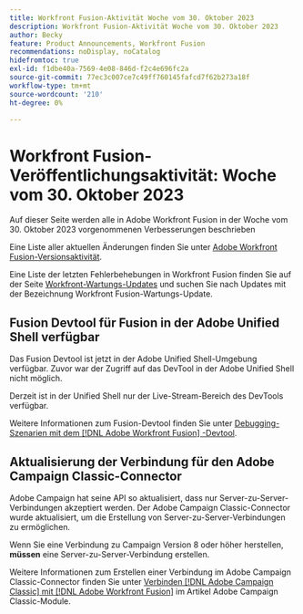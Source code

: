 ```yaml
---
title: Workfront Fusion-Aktivität Woche vom 30. Oktober 2023
description: Workfront Fusion-Aktivität Woche vom 30. Oktober 2023
author: Becky
feature: Product Announcements, Workfront Fusion
recommendations: noDisplay, noCatalog
hidefromtoc: true
exl-id: f1dbe40a-7569-4e08-846d-f2c4e696fc2a
source-git-commit: 77ec3c007ce7c49ff760145fafcd7f62b273a18f
workflow-type: tm+mt
source-wordcount: '210'
ht-degree: 0%

---
```


# Workfront Fusion-Veröffentlichungsaktivität: Woche vom 30. Oktober 2023

Auf dieser Seite werden alle in Adobe Workfront Fusion in der Woche vom 30. Oktober 2023 vorgenommenen Verbesserungen beschrieben

Eine Liste aller aktuellen Änderungen finden Sie unter [Adobe Workfront Fusion-Versionsaktivität](/help/workfront-fusion/fusion-product-releases/fusion-release-activity.md).

Eine Liste der letzten Fehlerbehebungen in Workfront Fusion finden Sie auf der Seite [Workfront-Wartungs-Updates](https://experienceleague.adobe.com/docs/workfront-known-issues/releases/current-updates.html?lang=de) und suchen Sie nach Updates mit der Bezeichnung Workfront Fusion-Wartungs-Update.

## Fusion Devtool für Fusion in der Adobe Unified Shell verfügbar

Das Fusion Devtool ist jetzt in der Adobe Unified Shell-Umgebung verfügbar. Zuvor war der Zugriff auf das DevTool in der Adobe Unified Shell nicht möglich.

Derzeit ist in der Unified Shell nur der Live-Stream-Bereich des DevTools verfügbar.

Weitere Informationen zum Fusion-Devtool finden Sie unter [Debugging-Szenarien mit dem  [!DNL Adobe Workfront Fusion] -Devtool](/help/workfront-fusion/manage-scenarios/debug-a-scenario.md).

## Aktualisierung der Verbindung für den Adobe Campaign Classic-Connector

Adobe Campaign hat seine API so aktualisiert, dass nur Server-zu-Server-Verbindungen akzeptiert werden. Der Adobe Campaign Classic-Connector wurde aktualisiert, um die Erstellung von Server-zu-Server-Verbindungen zu ermöglichen.

Wenn Sie eine Verbindung zu Campaign Version 8 oder höher herstellen, **müssen** eine Server-zu-Server-Verbindung erstellen.

Weitere Informationen zum Erstellen einer Verbindung im Adobe Campaign Classic-Connector finden Sie unter [Verbinden [!DNL Adobe Campaign Classic] mit [!DNL Adobe Workfront Fusion]](/help/workfront-fusion/references/apps-and-modules/adobe-connectors/adobe-campaign-classic-connector.md#connect-adobe-campaign-to-adobe-workfront-fusion) im Artikel Adobe Campaign Classic-Module.

